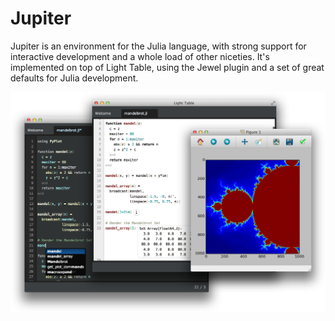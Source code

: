 Jupiter
=======

Jupiter is an environment for the Julia language, with strong support for interactive development and a whole load of other niceties. It's implemented on top of Light Table, using the Jewel plugin and a set of great defaults for Julia development.

![Screenshot](screenshot.png)
